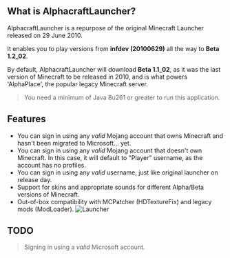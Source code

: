 ## What is AlphacraftLauncher?
AlphacraftLauncher is a repurpose of the original Minecraft Launcher released on 29 June 2010.

It enables you to play versions from **infdev (20100629)** all the way to **Beta 1.2_02**.

By default, AlphacraftLauncher will download **Beta 1.1_02**, as it was the last version of Minecraft to be released in 2010, and is what powers 'AlphaPlace', the popular legacy Minecraft server.

> You need a minimum of Java 8u261 or greater to run this application.

## Features
- You can sign in using any *valid* Mojang account that owns Minecraft and hasn't been migrated to Microsoft... yet.
- You can sign in using any *valid* Mojang account that doesn't own Minecraft. In this case, it will default to "Player" username, as the account has no profiles.
- You can sign in using any *valid* username, just like original launcher on release day.
- Support for skins and appropriate sounds for different Alpha/Beta versions of Minecraft.
- Out-of-box compatibility with MCPatcher (HDTextureFix) and legacy mods (ModLoader).
![Launcher](https://i.imgur.com/W8lS5HV.png)

## TODO
> Signing in using a *valid* Microsoft account.
